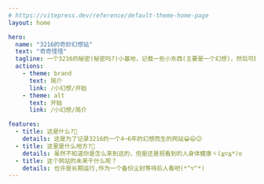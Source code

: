 ```yaml
---
# https://vitepress.dev/reference/default-theme-home-page
layout: home

hero:
  name: "3216的奇妙幻想站"
  text: "奇奇怪怪"
  tagline: 一个3216的秘密(秘密吗?)小基地，记载一些小东西(主要是一个幻想)，然后可能也有别的q(≧▽≦q)~~~
  actions:
    - theme: brand
      text: 简介
      link: /小幻想/开始
    - theme: alt
      text: 开始
      link: /小幻想/简介

features:
  - title: 这是什么?🤔
    details: 这是为了记录3216的一个4~6年的幻想而生的网站😀😃😉
  - title: 这里是什么地方?🤯
    details: 虽然不知道你是怎么来到这的，但是还是祝看到的人身体健康ヾ(≧▽≦*)o
  - title: 这个网站的未来干什么呢？
    details: 也许是长期运行,作为一个备份尘封等待后人看吧(*^▽^*)
---
```


